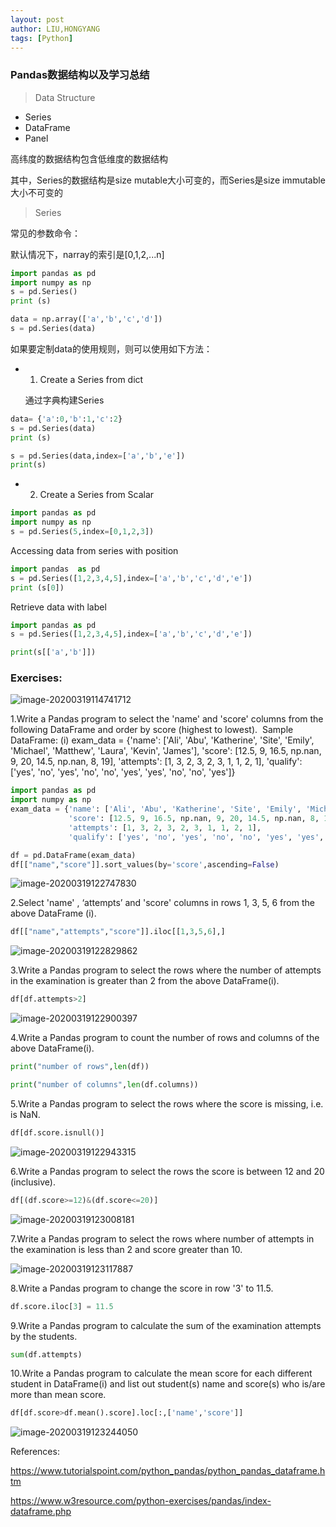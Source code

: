 ```yaml
---
layout: post
author: LIU,HONGYANG
tags: [Python]
---
```




### Pandas数据结构以及学习总结



>  Data Structure

- Series
- DataFrame
- Panel



高纬度的数据结构包含低维度的数据结构

其中，Series的数据结构是size mutable大小可变的，而Series是size immutable大小不可变的



> Series



常见的参数命令：



默认情况下，narray的索引是[0,1,2,...n]

```python
import pandas as pd
import numpy as np
s = pd.Series()
print (s)

data = np.array(['a','b','c','d'])
s = pd.Series(data)
```

如果要定制data的使用规则，则可以使用如下方法：



- 1. Create a Series from dict

   通过字典构建Series

```python
data= {'a':0,'b':1,'c':2}
s = pd.Series(data)
print (s)

s = pd.Series(data,index=['a','b','e'])
print(s)
```





- 2. Create a Series from Scalar

```python
import pandas as pd
import numpy as np
s = pd.Series(5,index=[0,1,2,3]) 
```



Accessing  data from series with position

```python
import pandas  as pd
s = pd.Series([1,2,3,4,5],index=['a','b','c','d','e'])
print (s[0])
```



Retrieve data with label

```python
import pandas as pd
s = pd.Series([1,2,3,4,5],index=['a','b','c','d','e'])

print(s[['a','b']])
```



### Exercises:



![image-20200319114741712](https://tva1.sinaimg.cn/large/00831rSTgy1gcz3d21kepj30na0hamyf.jpg)





1.Write a Pandas program to select the 'name' and 'score' columns from the following DataFrame and order by score (highest to lowest).  Sample DataFrame: (i) exam_data = {'name': ['Ali', 'Abu', 'Katherine', 'Site', 'Emily', 'Michael', 'Matthew', 'Laura', 'Kevin', 'James'], 'score': [12.5, 9, 16.5, np.nan, 9, 20, 14.5, np.nan, 8, 19], 'attempts': [1, 3, 2, 3, 2, 3, 1, 1, 2, 1], 'qualify': ['yes', 'no', 'yes', 'no', 'no', 'yes', 'yes', 'no', 'no', 'yes']}



```python
import pandas as pd
import numpy as np
exam_data = {'name': ['Ali', 'Abu', 'Katherine', 'Site', 'Emily', 'Michael', 'Matthew', 'Laura', 'Kevin', 'James'],
             'score': [12.5, 9, 16.5, np.nan, 9, 20, 14.5, np.nan, 8, 19],
             'attempts': [1, 3, 2, 3, 2, 3, 1, 1, 2, 1],
             'qualify': ['yes', 'no', 'yes', 'no', 'no', 'yes', 'yes', 'no', 'no', 'yes']}

df = pd.DataFrame(exam_data)
df[["name","score"]].sort_values(by='score',ascending=False)
```



![image-20200319122747830](https://tva1.sinaimg.cn/large/00831rSTgy1gdd2r661vqj30f60fodgc.jpg)





2.Select 'name' , ‘attempts’ and 'score' columns in rows 1, 3, 5, 6 from the above DataFrame (i).



```python
df[["name","attempts","score"]].iloc[[1,3,5,6],]
```





![image-20200319122829862](https://tva1.sinaimg.cn/large/00831rSTgy1gdd2r8p2h9j30c607iq37.jpg)





3.Write a Pandas program to select the rows where the number of attempts in the examination is greater than 2 from the above DataFrame(i).

```python
df[df.attempts>2]
```



![image-20200319122900397](https://tva1.sinaimg.cn/large/00831rSTgy1gdd2rbjl1rj30d205maaa.jpg)





4.Write a Pandas program to count the number of rows and columns of the above DataFrame(i).

```python
print("number of rows",len(df))

print("number of columns",len(df.columns))
```





5.Write a Pandas program to select the rows where the score is missing, i.e. is NaN.

```python
df[df.score.isnull()]
```

![image-20200319122943315](https://tva1.sinaimg.cn/large/00831rSTgy1gdd2reh9jxj30cy0400su.jpg)





6.Write a Pandas program to select the rows the score is between 12 and 20 (inclusive).

```python
df[(df.score>=12)&(df.score<=20)]
```



![image-20200319123008181](https://tva1.sinaimg.cn/large/00831rSTgy1gdd2rksojej30dq07ywey.jpg)



7.Write a Pandas program to select the rows where number of attempts in the examination is less than 2 and score greater than 10.

![image-20200319123117887](https://tva1.sinaimg.cn/large/00831rSTgy1gdd2rh7tdqj30e005ut8y.jpg)





8.Write a Pandas program to change the score in row '3' to 11.5.

```python
df.score.iloc[3] = 11.5
```



9.Write a Pandas program to calculate the sum of the examination attempts by the students.

```python
sum(df.attempts)
```





10.Write a Pandas program to calculate the mean score for each different student in DataFrame(i) and list out student(s) name and score(s) who is/are more than mean score.



```python
df[df.score>df.mean().score].loc[:,['name','score']]
```



![image-20200319123244050](https://tva1.sinaimg.cn/large/00831rSTgy1gdd2rq0zozj308806ot8x.jpg)



References:



https://www.tutorialspoint.com/python_pandas/python_pandas_dataframe.htm

https://www.w3resource.com/python-exercises/pandas/index-dataframe.php